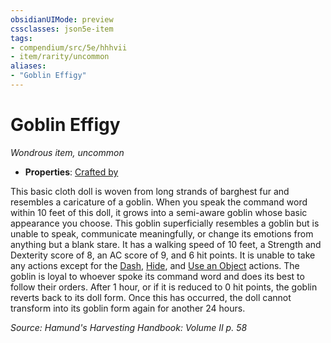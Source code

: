 ```yaml
---
obsidianUIMode: preview
cssclasses: json5e-item
tags:
- compendium/src/5e/hhhvii
- item/rarity/uncommon
aliases: 
- "Goblin Effigy"
---
```

# Goblin Effigy
*Wondrous item, uncommon*  

- **Properties**: [Crafted by](/compendium/rules/item-properties.md#Crafted%20by)

This basic cloth doll is woven from long strands of barghest fur and resembles a caricature of a goblin. When you speak the command word within 10 feet of this doll, it grows into a semi-aware goblin whose basic appearance you choose. This goblin superficially resembles a goblin but is unable to speak, communicate meaningfully, or change its emotions from anything but a blank stare. It has a walking speed of 10 feet, a Strength and Dexterity score of 8, an AC score of 9, and 6 hit points. It is unable to take any actions except for the [Dash](/compendium/rules/actions.md#Dash), [Hide](/compendium/rules/actions.md#Hide), and [Use an Object](/compendium/rules/actions.md#Use%20an%20Object) actions. The goblin is loyal to whoever spoke its command word and does its best to follow their orders. After 1 hour, or if it is reduced to 0 hit points, the goblin reverts back to its doll form. Once this has occurred, the doll cannot transform into its goblin form again for another 24 hours.

*Source: Hamund's Harvesting Handbook: Volume II p. 58*